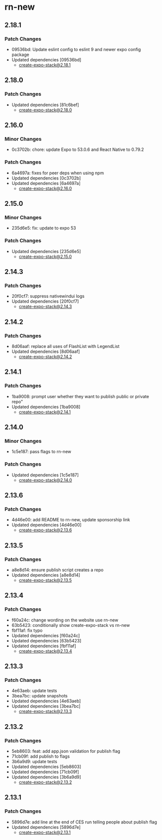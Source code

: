 # rn-new

## 2.18.1

### Patch Changes

- 09536bd: Update eslint config to eslint 9 and newer expo config package
- Updated dependencies [09536bd]
  - create-expo-stack@2.18.1

## 2.18.0

### Patch Changes

- Updated dependencies [81c6bef]
  - create-expo-stack@2.18.0

## 2.16.0

### Minor Changes

- 0c3702b: chore: update Expo to 53.0.6 and React Native to 0.79.2

### Patch Changes

- 6a4697a: fixes for peer deps when using npm
- Updated dependencies [0c3702b]
- Updated dependencies [6a4697a]
  - create-expo-stack@2.16.0

## 2.15.0

### Minor Changes

- 235d6e5: fix: update to expo 53

### Patch Changes

- Updated dependencies [235d6e5]
  - create-expo-stack@2.15.0

## 2.14.3

### Patch Changes

- 20f0cf7: suppress nativewindui logs
- Updated dependencies [20f0cf7]
  - create-expo-stack@2.14.3

## 2.14.2

### Patch Changes

- 8d06aaf: replace all uses of FlashList with LegendList
- Updated dependencies [8d06aaf]
  - create-expo-stack@2.14.2

## 2.14.1

### Patch Changes

- 1ba9008: prompt user whether they want to publish public or private repo"
- Updated dependencies [1ba9008]
  - create-expo-stack@2.14.1

## 2.14.0

### Minor Changes

- 1c5e187: pass flags to rn-new

### Patch Changes

- Updated dependencies [1c5e187]
  - create-expo-stack@2.14.0

## 2.13.6

### Patch Changes

- 4d46e00: add README to rn-new, update sponsorship link
- Updated dependencies [4d46e00]
  - create-expo-stack@2.13.6

## 2.13.5

### Patch Changes

- a8e8d14: ensure publish script creates a repo
- Updated dependencies [a8e8d14]
  - create-expo-stack@2.13.5

## 2.13.4

### Patch Changes

- f60a24c: change wording on the website use rn-new
- 63b5423: conditionally show create-expo-stack vs rn-new
- fbf11af: fix typo
- Updated dependencies [f60a24c]
- Updated dependencies [63b5423]
- Updated dependencies [fbf11af]
  - create-expo-stack@2.13.4

## 2.13.3

### Patch Changes

- 4e63aeb: update tests
- 3bea7bc: update snapshots
- Updated dependencies [4e63aeb]
- Updated dependencies [3bea7bc]
  - create-expo-stack@2.13.3

## 2.13.2

### Patch Changes

- 5eb8603: feat: add app.json validation for publish flag
- 71cb09f: add publish to flags
- 3b6a9d9: update tests
- Updated dependencies [5eb8603]
- Updated dependencies [71cb09f]
- Updated dependencies [3b6a9d9]
  - create-expo-stack@2.13.2

## 2.13.1

### Patch Changes

- 5896d7e: add line at the end of CES run telling people about publish flag
- Updated dependencies [5896d7e]
  - create-expo-stack@2.13.1
